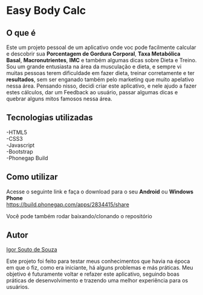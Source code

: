# Easy Body Calc

## O que é
Este  um projeto pessoal de um aplicativo onde voc pode facilmente calcular e descobrir sua
**Porcentagem de Gordura Corporal**, **Taxa Metabólica Basal**, **Macronutrientes**, **IMC** e também algumas dicas
sobre Dieta e Treino.
Sou um grande entusiasta na área da musculação e dieta, e sempre vi muitas pessoas terem dificuldade em fazer
dieta, treinar corretamente e ter **resultados**, sem ser enganado também pelo marketing que muito apelativo nessa área.
Pensando nisso, decidi criar este aplicativo, e nele ajudo a fazer estes cálculos, dar um Feedback ao usuário, passar 
algumas dicas e quebrar alguns mitos famosos nessa área.

## Tecnologias utilizadas

-HTML5  
-CSS3  
-Javascript  
-Bootstrap  
-Phonegap Build  

## Como utilizar
Acesse o seguinte link e faça o download para o seu **Android** ou **Windows Phone**  
https://build.phonegap.com/apps/2834415/share  
  
Você pode também rodar baixando/clonando o repositório

## Autor
[Igor Souto de Souza](https://www.linkedin.com/in/igor-souto/)

Este projeto foi feito para testar meus conhecimentos que havia na época em que o fiz, como era iniciante,
há alguns problemas e más práticas.
Meu objetivo é futuramente voltar e refazer este aplicativo, seguindo boas práticas de desenvolvimento e 
trazendo uma melhor experiência para os usuários.
